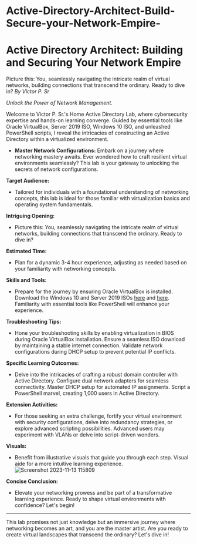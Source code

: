 # Active-Directory-Architect-Build-Secure-your-Network-Empire-

# Active Directory Architect: Building and Securing Your Network Empire
Picture this: You, seamlessly navigating the intricate realm of virtual networks, building connections that transcend the ordinary. Ready to dive in?
*By Victor P. Sr*

*Unlock the Power of Network Management.*

Welcome to Victor P. Sr.'s Home Active Directory Lab, where cybersecurity expertise and hands-on learning converge. Guided by essential tools like Oracle VirtualBox, Server 2019 ISO, Windows 10 ISO, and unleashed PowerShell scripts, I reveal the intricacies of constructing an Active Directory within a virtualized environment.

- **Master Network Configurations:**
Embark on a journey where networking mastery awaits. Ever wondered how to craft resilient virtual environments seamlessly? This lab is your gateway to unlocking the secrets of network configurations.

**Target Audience:**
   - Tailored for individuals with a foundational understanding of networking concepts, this lab is ideal for those familiar with virtualization basics and operating system fundamentals.

**Intriguing Opening:**
   - Picture this: You, seamlessly navigating the intricate realm of virtual networks, building connections that transcend the ordinary. Ready to dive in?

**Estimated Time:**
   - Plan for a dynamic 3-4 hour experience, adjusting as needed based on your familiarity with networking concepts.

**Skills and Tools:**
   - Prepare for the journey by ensuring Oracle VirtualBox is installed. Download the Windows 10 and Server 2019 ISOs [here](example_link) and [here](example_link). Familiarity with essential tools like PowerShell will enhance your experience.

**Troubleshooting Tips:**
   - Hone your troubleshooting skills by enabling virtualization in BIOS during Oracle VirtualBox installation. Ensure a seamless ISO download by maintaining a stable internet connection. Validate network configurations during DHCP setup to prevent potential IP conflicts.

**Specific Learning Outcomes:**
   - Delve into the intricacies of crafting a robust domain controller with Active Directory. Configure dual network adapters for seamless connectivity. Master DHCP setup for automated IP assignments. Script a PowerShell marvel, creating 1,000 users in Active Directory.

**Extension Activities:**
   - For those seeking an extra challenge, fortify your virtual environment with security configurations, delve into redundancy strategies, or explore advanced scripting possibilities. Advanced users may experiment with VLANs or delve into script-driven wonders.

**Visuals:**
   - Benefit from illustrative visuals that guide you through each step. Visual aide for a more intuitive learning experience.
![Screenshot 2023-11-13 115809](https://github.com/Vtec87/Active-Directory-Architect-Build-Secure-your-Network-Empire-/assets/115051912/3d8e0110-7b6e-4f98-ae41-70b910ef8c3f)



**Concise Conclusion:**
   - Elevate your networking prowess and be part of a transformative learning experience. Ready to shape virtual environments with confidence? Let's begin!

---

This lab promises not just knowledge but an immersive journey where networking becomes an art, and you are the master artist. Are you ready to create virtual landscapes that transcend the ordinary? Let's dive in!

